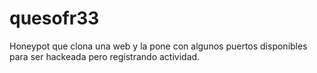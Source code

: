 # quesofr33
Honeypot que clona una web y la pone con algunos puertos disponibles para ser hackeada pero registrando actividad.
